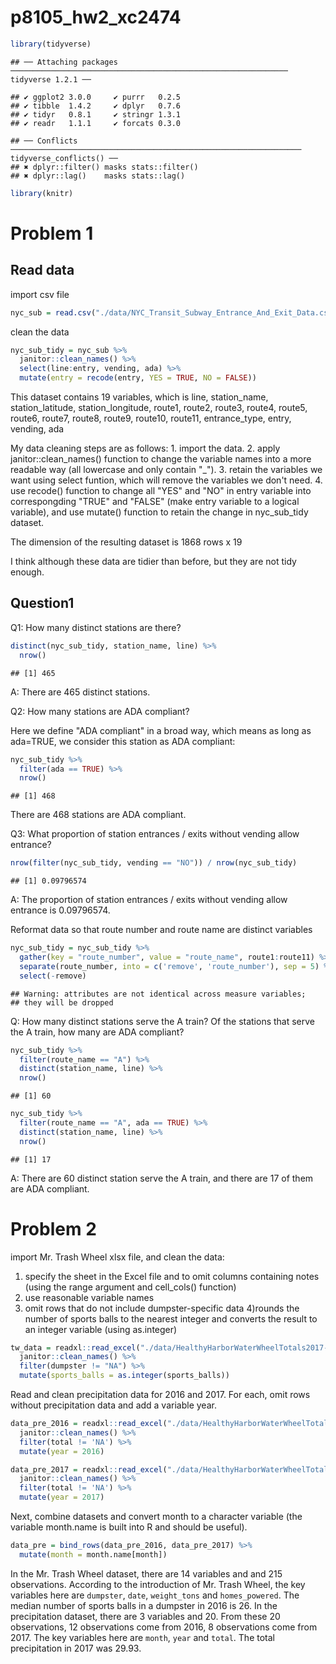 p8105\_hw2\_xc2474
================

``` r
library(tidyverse)
```

    ## ── Attaching packages ────────────────────────────────────────────────────────────── tidyverse 1.2.1 ──

    ## ✔ ggplot2 3.0.0     ✔ purrr   0.2.5
    ## ✔ tibble  1.4.2     ✔ dplyr   0.7.6
    ## ✔ tidyr   0.8.1     ✔ stringr 1.3.1
    ## ✔ readr   1.1.1     ✔ forcats 0.3.0

    ## ── Conflicts ───────────────────────────────────────────────────────────────── tidyverse_conflicts() ──
    ## ✖ dplyr::filter() masks stats::filter()
    ## ✖ dplyr::lag()    masks stats::lag()

``` r
library(knitr)
```

Problem 1
=========

Read data
---------

import csv file

``` r
nyc_sub = read.csv("./data/NYC_Transit_Subway_Entrance_And_Exit_Data.csv")
```

clean the data

``` r
nyc_sub_tidy = nyc_sub %>%
  janitor::clean_names() %>%
  select(line:entry, vending, ada) %>%
  mutate(entry = recode(entry, YES = TRUE, NO = FALSE))
```

This dataset contains 19 variables, which is line, station\_name, station\_latitude, station\_longitude, route1, route2, route3, route4, route5, route6, route7, route8, route9, route10, route11, entrance\_type, entry, vending, ada

My data cleaning steps are as follows: 1. import the data. 2. apply janitor::clean\_names() function to change the variable names into a more readable way (all lowercase and only contain "\_"). 3. retain the variables we want using select funtion, which will remove the variables we don't need. 4. use recode() function to change all "YES" and "NO" in entry variable into correspongding "TRUE" and "FALSE" (make entry variable to a logical variable), and use mutate() function to retain the change in nyc\_sub\_tidy dataset.

The dimension of the resulting dataset is 1868 rows x 19

I think although these data are tidier than before, but they are not tidy enough.

Question1
---------

Q1: How many distinct stations are there?

``` r
distinct(nyc_sub_tidy, station_name, line) %>%
  nrow()
```

    ## [1] 465

A: There are 465 distinct stations.

Q2: How many stations are ADA compliant?

Here we define "ADA compliant" in a broad way, which means as long as ada=TRUE, we consider this station as ADA compliant:

``` r
nyc_sub_tidy %>%
  filter(ada == TRUE) %>%
  nrow()
```

    ## [1] 468

There are 468 stations are ADA compliant.

Q3: What proportion of station entrances / exits without vending allow entrance?

``` r
nrow(filter(nyc_sub_tidy, vending == "NO")) / nrow(nyc_sub_tidy)
```

    ## [1] 0.09796574

A: The proportion of station entrances / exits without vending allow entrance is 0.09796574.

Reformat data so that route number and route name are distinct variables

``` r
nyc_sub_tidy = nyc_sub_tidy %>%
  gather(key = "route_number", value = "route_name", route1:route11) %>%
  separate(route_number, into = c('remove', 'route_number'), sep = 5) %>%
  select(-remove)
```

    ## Warning: attributes are not identical across measure variables;
    ## they will be dropped

Q: How many distinct stations serve the A train? Of the stations that serve the A train, how many are ADA compliant?

``` r
nyc_sub_tidy %>%
  filter(route_name == "A") %>%
  distinct(station_name, line) %>%
  nrow()
```

    ## [1] 60

``` r
nyc_sub_tidy %>%
  filter(route_name == "A", ada == TRUE) %>%
  distinct(station_name, line) %>%
  nrow()
```

    ## [1] 17

A: There are 60 distinct station serve the A train, and there are 17 of them are ADA compliant.

Problem 2
=========

import Mr. Trash Wheel xlsx file, and clean the data:

1.  specify the sheet in the Excel file and to omit columns containing notes (using the range argument and cell\_cols() function)
2.  use reasonable variable names
3.  omit rows that do not include dumpster-specific data 4)rounds the number of sports balls to the nearest integer and converts the result to an integer variable (using as.integer)

``` r
tw_data = readxl::read_excel("./data/HealthyHarborWaterWheelTotals2017-9-26.xlsx", range = 'A2:N258' ) %>%
  janitor::clean_names() %>%
  filter(dumpster != "NA") %>%
  mutate(sports_balls = as.integer(sports_balls))
```

Read and clean precipitation data for 2016 and 2017. For each, omit rows without precipitation data and add a variable year.

``` r
data_pre_2016 = readxl::read_excel("./data/HealthyHarborWaterWheelTotals2017-9-26.xlsx", sheet = '2016 Precipitation', range = "A2:B14") %>%
  janitor::clean_names() %>%
  filter(total != 'NA') %>%
  mutate(year = 2016)

data_pre_2017 = readxl::read_excel("./data/HealthyHarborWaterWheelTotals2017-9-26.xlsx", sheet = '2017 Precipitation', range = "A2:B14") %>%
  janitor::clean_names() %>%
  filter(total != 'NA') %>%
  mutate(year = 2017)
```

Next, combine datasets and convert month to a character variable (the variable month.name is built into R and should be useful).

``` r
data_pre = bind_rows(data_pre_2016, data_pre_2017) %>%
  mutate(month = month.name[month])
```

In the Mr. Trash Wheel dataset, there are 14 variables and and 215 observations. According to the introduction of Mr. Trash Wheel, the key variables here are `dumpster`, `date`, `weight_tons` and `homes_powered`. The median number of sports balls in a dumpster in 2016 is 26. In the precipitation dataset, there are 3 variables and 20. From these 20 observations, 12 observations come from 2016, 8 observations come from 2017. The key variables here are `month`, `year` and `total`. The total precipitation in 2017 was 29.93.
